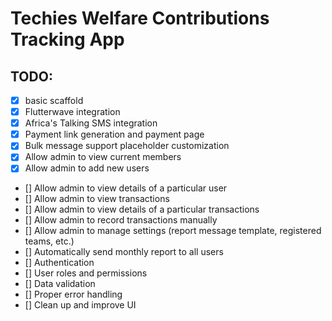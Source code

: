 # Techies Welfare Contributions Tracking App

## TODO:

- [x] basic scaffold
- [x] Flutterwave integration
- [x] Africa's Talking SMS integration
- [x] Payment link generation and payment page
- [x] Bulk message support placeholder customization
- [x] Allow admin to view current members
- [x] Allow admin to add new users
- [] Allow admin to view details of a particular user
- [] Allow admin to view transactions
- [] Allow admin to view details of a particular transactions
- [] Allow admin to record transactions manually
- [] Allow admin to manage settings (report message template, registered teams, etc.)
- [] Automatically send monthly report to all users
- [] Authentication
- [] User roles and permissions
- [] Data validation
- [] Proper error handling
- [] Clean up and improve UI
